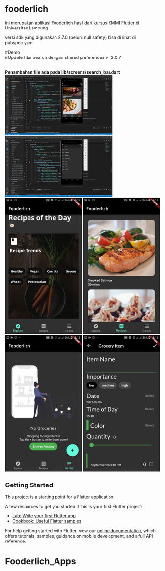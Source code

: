 # fooderlich

ini merupakan aplikasi Fooderlich hasil dari kursus KMMI Flutter di Universitas Lampung

versi sdk yang digunakan 2.7.0 (belum null safety) bisa di lihat di pubspec.yaml

#Demo
<br>
#Update fitur search dengan shared preferences v ^2.0.7

<br>
<b>Penambahan file ada pada lib/screens/search_bar.dart</b>
<br>
<img src="https://github.com/Rizky1408/Fooderlich_Apps/blob/main/assets/DemoUpdate1.png" width="350">
<img src="https://github.com/Rizky1408/Fooderlich_Apps/blob/main/assets/DemoUpdate2.png" width="350"> 



<br>
<img src="https://github.com/Rizky1408/Fooderlich_Apps/blob/main/assets/demo1.jpeg" width="250">
<img src="https://github.com/Rizky1408/Fooderlich_Apps/blob/main/assets/demo2.jpeg" width="250">
<img src="https://github.com/Rizky1408/Fooderlich_Apps/blob/main/assets/demo3.jpeg" width="250">
<img src="https://github.com/Rizky1408/Fooderlich_Apps/blob/main/assets/demo4.jpeg" width="250">



## Getting Started

This project is a starting point for a Flutter application.

A few resources to get you started if this is your first Flutter project:

- [Lab: Write your first Flutter app](https://flutter.dev/docs/get-started/codelab)
- [Cookbook: Useful Flutter samples](https://flutter.dev/docs/cookbook)

For help getting started with Flutter, view our
[online documentation](https://flutter.dev/docs), which offers tutorials,
samples, guidance on mobile development, and a full API reference.
                                                                                                




# Fooderlich_Apps
